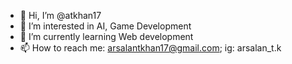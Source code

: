 - 👋 Hi, I’m @atkhan17
- 👀 I’m interested in AI, Game Development
- 🌱 I’m currently learning Web development
- 📫 How to reach me: arsalantkhan17@gmail.com; ig: arsalan_t.k

<!---
atkhan17/atkhan17 is a ✨ special ✨ repository because its `README.md` (this file) appears on your GitHub profile.
You can click the Preview link to take a look at your changes.
--->
